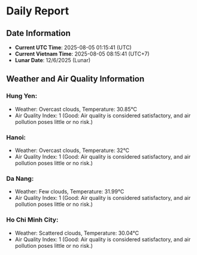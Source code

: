# Daily Report
## Date Information
- **Current UTC Time**: 2025-08-05 01:15:41 (UTC)
- **Current Vietnam Time**: 2025-08-05 08:15:41 (UTC+7)
- **Lunar Date**: 12/6/2025 (Lunar)

## Weather and Air Quality Information

### Hung Yen:
- Weather: Overcast clouds, Temperature: 30.85°C
- Air Quality Index: 1 (Good: Air quality is considered satisfactory, and air pollution poses little or no risk.)

### Hanoi:
- Weather: Overcast clouds, Temperature: 32°C
- Air Quality Index: 1 (Good: Air quality is considered satisfactory, and air pollution poses little or no risk.)

### Da Nang:
- Weather: Few clouds, Temperature: 31.99°C
- Air Quality Index: 1 (Good: Air quality is considered satisfactory, and air pollution poses little or no risk.)

### Ho Chi Minh City:
- Weather: Scattered clouds, Temperature: 30.04°C
- Air Quality Index: 1 (Good: Air quality is considered satisfactory, and air pollution poses little or no risk.)
